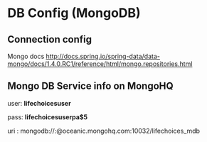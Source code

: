 DB Config (MongoDB)
==================

Connection config
-----------------
Mongo docs http://docs.spring.io/spring-data/data-mongo/docs/1.4.0.RC1/reference/html/mongo.repositories.html

Mongo DB Service info on MongoHQ
--------------------------------

user: **lifechoicesuser**

pass: **lifechoicesuserpa$5**

uri : mongodb://<user>:<password>@oceanic.mongohq.com:10032/lifechoices_mdb
